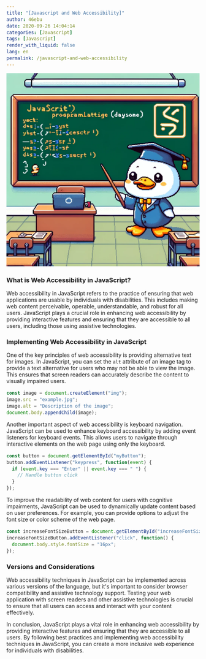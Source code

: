 ```yaml
---
title: "[Javascript and Web Accessibility]"
author: 46ebu
date: 2020-09-26 14:04:14 
categories: [Javascript]
tags: [Javascript]
render_with_liquid: false
lang: en
permalink: /javascript-and-web-accessibility
---
```


![Intro](/assets/img/post/javascript.png)
### What is Web Accessibility in JavaScript?

Web accessibility in JavaScript refers to the practice of ensuring that web applications are usable by individuals with disabilities. This includes making web content perceivable, operable, understandable, and robust for all users. JavaScript plays a crucial role in enhancing web accessibility by providing interactive features and ensuring that they are accessible to all users, including those using assistive technologies.

### Implementing Web Accessibility in JavaScript

One of the key principles of web accessibility is providing alternative text for images. In JavaScript, you can set the `alt` attribute of an image tag to provide a text alternative for users who may not be able to view the image. This ensures that screen readers can accurately describe the content to visually impaired users.

```javascript
const image = document.createElement("img");
image.src = "example.jpg";
image.alt = "Description of the image";
document.body.appendChild(image);
```

Another important aspect of web accessibility is keyboard navigation. JavaScript can be used to enhance keyboard accessibility by adding event listeners for keyboard events. This allows users to navigate through interactive elements on the web page using only the keyboard.

```javascript
const button = document.getElementById("myButton");
button.addEventListener("keypress", function(event) {
  if (event.key === "Enter" || event.key === " ") {
    // Handle button click
  }
});
```

To improve the readability of web content for users with cognitive impairments, JavaScript can be used to dynamically update content based on user preferences. For example, you can provide options to adjust the font size or color scheme of the web page.

```javascript
const increaseFontSizeButton = document.getElementById("increaseFontSize");
increaseFontSizeButton.addEventListener("click", function() {
  document.body.style.fontSize = "16px";
});
```

### Versions and Considerations

Web accessibility techniques in JavaScript can be implemented across various versions of the language, but it's important to consider browser compatibility and assistive technology support. Testing your web application with screen readers and other assistive technologies is crucial to ensure that all users can access and interact with your content effectively.

In conclusion, JavaScript plays a vital role in enhancing web accessibility by providing interactive features and ensuring that they are accessible to all users. By following best practices and implementing web accessibility techniques in JavaScript, you can create a more inclusive web experience for individuals with disabilities.